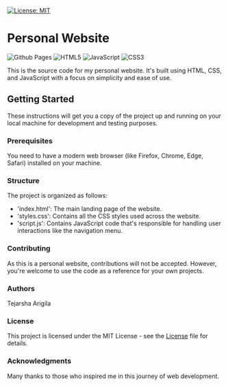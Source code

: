 [![License: MIT](https://img.shields.io/badge/License-MIT-yellow.svg)](https://opensource.org/licenses/MIT) 

# Personal Website

![Github Pages](https://img.shields.io/badge/github%20pages-121013?style=for-the-badge&logo=github&logoColor=white)
![HTML5](https://img.shields.io/badge/html5-%23E34F26.svg?style=for-the-badge&logo=html5&logoColor=white)
![JavaScript](https://img.shields.io/badge/javascript-%23323330.svg?style=for-the-badge&logo=javascript&logoColor=%23F7DF1E)
![CSS3](https://img.shields.io/badge/css3-%231572B6.svg?style=for-the-badge&logo=css3&logoColor=white)

This is the source code for my personal website. It's built using HTML, CSS, and JavaScript with a focus on simplicity and ease of use.

## Getting Started

These instructions will get you a copy of the project up and running on your local machine for development and testing purposes.

### Prerequisites

You need to have a modern web browser (like Firefox, Chrome, Edge, Safari) installed on your machine.

### Structure
The project is organized as follows:

- 'index.html': The main landing page of the website.
- 'styles.css': Contains all the CSS styles used across the website.
- 'script.js': Contains JavaScript code that's responsible for handling user interactions like the navigation menu.
  
### Contributing
As this is a personal website, contributions will not be accepted. However, you're welcome to use the code as a reference for your own projects.

### Authors
Tejarsha Arigila

### License
This project is licensed under the MIT License - see the [License](LICENSE) file for details.

### Acknowledgments
Many thanks to those who inspired me in this journey of web development.
